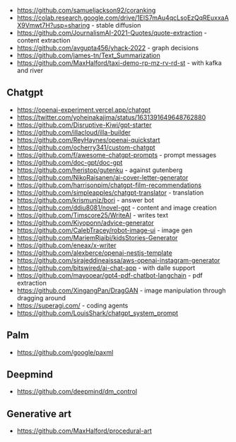 - https://github.com/samueljackson92/coranking
- https://colab.research.google.com/drive/1EIS7mAu4qcLsoEzQqREuxxaAX9Vmwt7H?usp=sharing - stable diffusion
- https://github.com/JournalismAI-2021-Quotes/quote-extraction - content extraction
- https://github.com/avgupta456/yhack-2022 - graph decisions
- https://github.com/james-tn/Text_Summarization
- https://github.com/MaxHalford/taxi-demo-rp-mz-rv-rd-st - with kafka and river

## Chatgpt

- https://openai-experiment.vercel.app/chatgpt
- https://twitter.com/yoheinakajima/status/1631391649648762880
- https://github.com/Disruptive-Kiwi/gpt-starter
- https://github.com/illacloud/illa-builder
- https://github.com/ReyHaynes/openai-quickstart
- https://github.com/ocherry341/custom-chatgpt
- https://github.com/f/awesome-chatgpt-prompts - prompt messages
- https://github.com/doc-gpt/doc-gpt
- https://github.com/heristop/gutenku - against gutenberg
- https://github.com/NikoRaisanen/ai-cover-letter-generator
- https://github.com/harrisonpim/chatgpt-film-recommendations
- https://github.com/simpleapples/chatgpt-translator - translation
- https://github.com/krismuniz/bori - answer bot
- https://github.com/ddiu8081/novel-gpt - content and image creation
- https://github.com/Timscore25/WriteAI - writes text
- https://github.com/Kiyoponn/advice-generator
- https://github.com/CalebTracey/robot-image-ui - image gen
- https://github.com/MariemRjaibi/kidsStories-Generator
- https://github.com/eneax/x-writer
- https://github.com/alexberce/openai-nestjs-template
- https://github.com/sirajeddineaissa/aws-openai-instagram-generator
- https://github.com/bitswired/ai-chat-app - with dalle support
- https://github.com/mayooear/gpt4-pdf-chatbot-langchain - pdf extraction
- https://github.com/XingangPan/DragGAN - image manipulation through dragging around
- https://superagi.com/ - coding agents
- https://github.com/LouisShark/chatgpt_system_prompt

## Palm
- https://github.com/google/paxml

## Deepmind

- https://github.com/deepmind/dm_control

## Generative art

- https://github.com/MaxHalford/procedural-art